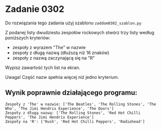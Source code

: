# Zadanie 0302

Do rozwiązania tego zadania użyj szablonu `zaddom0302_szablon.py`

Z podanej listy dwudziestu zespołów rockowych stwórz trzy listy według poniższych kryteriów:
- zespoły z wyrazem "The" w nazwie
- zespoły z długą nazwą (dłuższą niż 16 znaków)
- zespoły z nazwą zaczynającą się na "R"

Wypisz zawartość tych list na ekran.

Uwaga! Część nazw spełnia więcej niż jedno kryterium.

## Wynik poprawnie działającego programu:
```
Zespoły z 'The' w nazwie: ['The Beatles', 'The Rolling Stones', 'The Who', 'The Jimi Hendrix Experience', 'The Doors']
Zespoły z długą nazwą: ['The Rolling Stones', 'Red Hot Chilli Peppers', 'The Jimi Hendrix Experience']
Zespoły na 'R': ['Rush', 'Red Hot Chilli Peppers', 'Radiohead']
```
